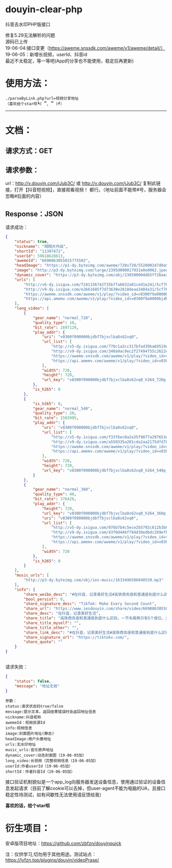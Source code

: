 # douyin-clear-php
抖音去水印PHP版接口  

修复5.29无法解析的问题  
源码已上传  
19-06-04:接口变更（https://aweme.snssdk.com/aweme/v1/aweme/detail/）  
19-06-05：新增长视频，userId、抖音id  
最近不太稳定，等一等吧(App的分享也不能使用，稳定后再更新)  

使用方法：  
==
    ./parseByLink.php?url=视频分享地址
    （喜欢给个star呗┗( ▔, ▔ )┛）
 ********
 文档： 
 ==
  请求方式：GET  
  --
  请求参数：  
  --
  url：http://v.douyin.com/jJub3C/ 或 http://v.douyin.com/jJub3C/ 复制此链接，打开【抖音短视频】，直接观看视频！
都行。（地址前面不能带\#号，服务器会忽略\#后面的内容）  

  Response：JSON  
  --
请求成功：
````json
{
	"status": true,
	"nickname": "翔翔大作战",
	"shortId": "11397472",
	"userId": 59618628613,
	"awemeId": "6690863055015775502",
	"headImage": "https://p1-dy.byteimg.com/aweme/720x720/552800247d0a9e145b74.jpeg",
	"image": "http://p3-dy.byteimg.com/large/2395d000017931e0e0962.jpeg",
	"dynamic_cover": "https://p3-dy.byteimg.com/obj/238500004db5ff26aea6a",
	"urls": [
		"http://v6-dy.ixigua.com/f241156742f35b7fa6032a01ced1e241/5cf76908/video/m/220c37bbfd63b114b48a33ec7fe99ff4cab116210f630000aa53aeba0895/?rc=amhpeWp0dW1lbTMzZGkzM0ApQHRAb0RIMzwzNzYzNDc1Nzg5PDNAKXUpQGczdSlAZjN2KUBmaHV5cTFmc2hoZGY7NEBiaWVoNDNuZGFfLS02LTBzczVvI28jNDM2LjItLi0tLS0uLS0uL2k6YjBwIzphLXEjOmAwbyNwYmZyaF4ranQ6Iy8uXg%3D%3D",
		"http://v9-dy.ixigua.com/e2661685f7d73630e2818deaa3404a31/5cf76908/video/m/220c37bbfd63b114b48a33ec7fe99ff4cab116210f630000aa53aeba0895/",
		"https://aweme.snssdk.com/aweme/v1/play/?video_id=v0300f9a0000bjdbgjqr6q7gkvhfleeg&line=0&ratio=540p&media_type=4&vr_type=0&improve_bitrate=0",
		"https://api.amemv.com/aweme/v1/play/?video_id=v0300f9a0000bjdbgjqr6q7gkvhfleeg&line=1&ratio=540p&media_type=4&vr_type=0&improve_bitrate=0"
	],
	"long_video": [
		{
			"gear_name": "normal_720",
			"quality_type": 10,
			"bit_rate": 1697129,
			"play_addr": {
				"uri": "v0300f090000bjdbf7bjvclba8s62vq0",
				"url_list": [
					"http://v5-dy.ixigua.com/770c1a2cc317bfed39ba69519d4bb15f/5cf76a18/video/m/220f78f17639c464b24900c30f7f77fbb6311620e43c000056cfc17f4827/?rc=M3k5O2VmbTplbTMzPGkzM0ApQHRAb0RIMzwzNzYzNDc1Nzg5PDNAKXUpQGczdSlAZjN2KUBmaHV5cTFmc2hoZGY7NEBuL3BeaXNfY2FfLS0tLTBzczVvI28jNDM2LjItLi0tLS0uLS0uL2k6YjBwIzphLXEjOmAtbyNwYmZyaF4ranQ6Iy8uXg%3D%3D",
					"http://v9-dy.ixigua.com/340a9ac9ec2f27494755c2622e732e9b/5cf76a18/video/m/220f78f17639c464b24900c30f7f77fbb6311620e43c000056cfc17f4827/",
					"https://aweme.snssdk.com/aweme/v1/play/?video_id=v0300f090000bjdbf7bjvclba8s62vq0&line=0&ratio=720p&media_type=4&vr_type=0&improve_bitrate=0",
					"https://api.amemv.com/aweme/v1/play/?video_id=v0300f090000bjdbf7bjvclba8s62vq0&line=1&ratio=720p&media_type=4&vr_type=0&improve_bitrate=0"
				],
				"width": 720,
				"height": 720,
				"url_key": "v0300f090000bjdbf7bjvclba8s62vq0_h264_720p_1697129"
			},
			"is_h265": 0
		},
		{
			"is_h265": 0,
			"gear_name": "normal_540",
			"quality_type": 20,
			"bit_rate": 1503995,
			"play_addr": {
				"uri": "v0300f090000bjdbf7bjvclba8s62vq0",
				"url_list": [
					"http://v5-dy.ixigua.com/f33f6ec0a2a35f9877a297653e0cca38/5cf76a18/video/m/220477b41d319374f16ae3f3a60861490c911620dd33000097146d7159d2/?rc=M3k5O2VmbTplbTMzPGkzM0ApQHRAb0RIMzwzNzYzNDc1Nzg5PDNAKXUpQGczdSlAZjN2KUBmaHV5cTFmc2hoZGY7NEBuL3BeaXNfY2FfLS0tLTBzczVvI28jNDM2LjItLi0tLS0uLS0uL2k6YjBwIzphLXEjOmAtbyNwYmZyaF4ranQ6Iy8uXg%3D%3D",
					"http://v9-dy.ixigua.com/a550335a201cda2aa2175dfd708dfcd5/5cf76a18/video/m/220477b41d319374f16ae3f3a60861490c911620dd33000097146d7159d2/",
					"https://aweme.snssdk.com/aweme/v1/play/?video_id=v0300f090000bjdbf7bjvclba8s62vq0&line=0&ratio=540p&media_type=4&vr_type=0&improve_bitrate=0",
					"https://api.amemv.com/aweme/v1/play/?video_id=v0300f090000bjdbf7bjvclba8s62vq0&line=1&ratio=540p&media_type=4&vr_type=0&improve_bitrate=0"
				],
				"width": 720,
				"height": 720,
				"url_key": "v0300f090000bjdbf7bjvclba8s62vq0_h264_540p_1503995"
			}
		},
		{
			"gear_name": "normal_360",
			"quality_type": 40,
			"bit_rate": 376426,
			"play_addr": {
				"height": 720,
				"url_key": "v0300f090000bjdbf7bjvclba8s62vq0_h264_360p_376426",
				"uri": "v0300f090000bjdbf7bjvclba8s62vq0",
				"url_list": [
					"http://v5-dy.ixigua.com/076b7b4c5ece2b5792c612b3b0fb6569/5cf76a18/video/m/22044ef5d82c05446f488d4e6e2bc399f1e116210b63000033af3f0b1ce9/?rc=M3k5O2VmbTplbTMzPGkzM0ApQHRAb0RIMzwzNzYzNDc1Nzg5PDNAKXUpQGczdSlAZjN2KUBmaHV5cTFmc2hoZGY7NEBuL3BeaXNfY2FfLS0tLTBzczVvI28jNDM2LjItLi0tLS0uLS0uL2k6Yi5wIzphLXEjOmAtbyNwYmZyaF4ranQ6Iy8uXg%3D%3D",
					"http://v9-dy.ixigua.com/43f0d44bff84d30edbdc2b9efb2bb614/5cf76a18/video/m/22044ef5d82c05446f488d4e6e2bc399f1e116210b63000033af3f0b1ce9/",
					"https://aweme.snssdk.com/aweme/v1/play/?video_id=v0300f090000bjdbf7bjvclba8s62vq0&line=0&ratio=360p&media_type=4&vr_type=0&improve_bitrate=0",
					"https://api.amemv.com/aweme/v1/play/?video_id=v0300f090000bjdbf7bjvclba8s62vq0&line=1&ratio=360p&media_type=4&vr_type=0&improve_bitrate=0"
				],
				"width": 720
			},
			"is_h265": 0
		}
	],
	"music_urls": [
		"http://p3-dy.byteimg.com/obj/ies-music/1633496586048539.mp3"
	],
	"info": {
		"share_weibo_desc": "#在抖音，记录美好生活#高铁商务座和普通座到底什么区别，一节车厢竟只有5个座位，太爽#vlog美食记 #抖音玩乐攻略 ",
		"bool_persist": 0,
		"share_signature_desc": "TikTok: Make Every Second Count",
		"share_url": "https://www.iesdouyin.com/share/video/6690863055015775502/?region=CN&mid=6690707475848809230&u_code=hgd1c58i&titleType=title",
		"share_desc": "在抖音，记录美好生活",
		"share_title": "高铁商务座和普通座到底什么区别，一节车厢竟只有5个座位，太爽#vlog美食记 #抖音玩乐攻略 ",
		"share_title_myself": "",
		"share_title_other": "",
		"share_link_desc": "#在抖音，记录美好生活#高铁商务座和普通座到底什么区别，一节车厢竟只有5个座位，太爽#vlog美食记 #抖音玩乐攻略 %s 复制此链接，打开【抖音短视频】，直接观看视频！",
		"share_signature_url": "https://tiktokv.com/",
		"share_quote": ""
	}
}
      
````
请求失败：
````json
{
    "status": false,
    "message": "地址无效"
}
````

    参数：
    status:请求状态码true/false  
    message:提示文本，返回结果错误时会返回地址信息  
    nickname:抖音昵称  
    awemeId：视频资源Id
    info:视频信息 
    image:封面图片地址(静态)
    headImage:用户头像地址  
    urls:无水印地址  
    music_urls:音乐原声地址 
    dynamic_cover:动态封面图（19-06-05加）  
    long_video:长视频（完整视频信息（19-06-05加）  
    userId:作者userId（19-06-05加）  
    shortId：作者抖音Id（19-06-05加）  
    
    
   接口验证机制貌似是一个app_log向服务器发送设备信息，使用通过验证的设备信息发起请求（目前了解cookie可以去掉，但user-agent不能为电脑的UA，且接口稳定性待测试，如有间歇性无法使用请反馈给我）

**喜欢的话，给个star呗**

衍生项目：  
==
安卓版项目地址：https://github.com/zbfzn/douyinquick  


<font>注：仅供学习,切勿用于其他用途。</font>测试站点：https://lyfzn.top/plugins/douyin/videoPrase/
